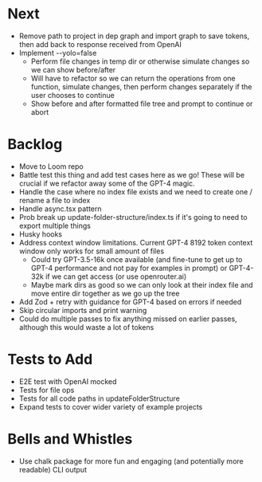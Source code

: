 # Next

- Remove path to project in dep graph and import graph to save tokens, then add back to response received from OpenAI
- Implement --yolo=false
  - Perform file changes in temp dir or otherwise simulate changes so we can show before/after
  - Will have to refactor so we can return the operations from one function, simulate changes, then perform changes separately if the user chooses to continue
  - Show before and after formatted file tree and prompt to continue or abort

# Backlog

- Move to Loom repo
- Battle test this thing and add test cases here as we go! These will be crucial if we refactor away some of the GPT-4 magic.
- Handle the case where no index file exists and we need to create one / rename a file to index
- Handle async.tsx pattern
- Prob break up update-folder-structure/index.ts if it's going to need to export multiple things
- Husky hooks
- Address context window limitations. Current GPT-4 8192 token context window only works for small amount of files
  - Could try GPT-3.5-16k once available (and fine-tune to get up to GPT-4 performance and not pay for examples in prompt) or GPT-4-32k if we can get access (or use openrouter.ai)
  - Maybe mark dirs as good so we can only look at their index file and move entire dir together as we go up the tree
- Add Zod + retry with guidance for GPT-4 based on errors if needed
- Skip circular imports and print warning
- Could do multiple passes to fix anything missed on earlier passes, although this would waste a lot of tokens

# Tests to Add

- E2E test with OpenAI mocked
- Tests for file ops
- Tests for all code paths in updateFolderStructure
- Expand tests to cover wider variety of example projects

# Bells and Whistles

- Use chalk package for more fun and engaging (and potentially more readable) CLI output
